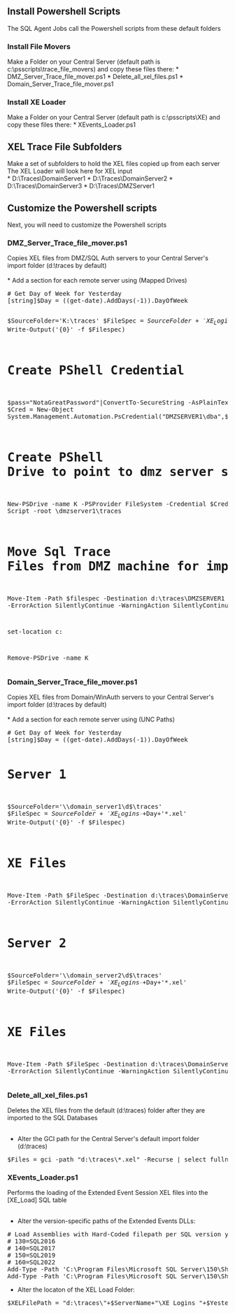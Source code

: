 <h2>Install Powershell Scripts</h2> 
The SQL Agent Jobs call the Powershell scripts from these default folders

<h3>Install File Movers</h3>
Make a Folder on your Central Server (default path is c:\psscripts\trace_file_movers) and copy these files there:
 * DMZ_Server_Trace_file_mover.ps1
 * Delete_all_xel_files.ps1
 * Domain_Server_Trace_file_mover.ps1

<h3>Install XE Loader</h3>
Make a Folder on your Central Server (default path is c:\psscripts\XE) and copy these files there:
 * XEvents_Loader.ps1
  
<h2>XEL Trace File Subfolders</h2>
Make a set of subfolders to hold the XEL files copied up from each server<br>
The XEL Loader will look here for XEL input<br>
 * D:\Traces\DomainServer1
 * D:\Traces\DomainServer2
 * D:\Traces\DomainServer3
 * D:\Traces\DMZServer1

<h2>Customize the Powershell scripts</h2> 
Next, you will need to customize the Powershell scripts

<h3>DMZ_Server_Trace_file_mover.ps1</h3> 
Copies XEL files from DMZ/SQL Auth servers to your Central Server's import folder (d:\traces by default)<br><br>
 * Add a section for each remote server using (Mapped Drives)
<pre>
# Get Day of Week for Yesterday
[string]$Day = ((get-date).AddDays(-1)).DayOfWeek

$SourceFolder='K:\traces\'
$FileSpec = $SourceFolder+'XE_Logins_'+$Day+'*.xel'
Write-Output('{0}' -f $Filespec)

# Create PShell Credential
$pass="NotaGreatPassword"|ConvertTo-SecureString -AsPlainText -Force
$Cred = New-Object System.Management.Automation.PsCredential("DMZSERVER1\dba",$pass)

# Create PShell Drive to point to dmz server share
New-PSDrive -name K  -PSProvider FileSystem -Credential $Cred -scope Script -root \\dmzserver1\traces

# Move Sql Trace Files from DMZ machine for import
Move-Item -Path $filespec -Destination d:\traces\DMZSERVER1 -Force -ErrorAction SilentlyContinue -WarningAction SilentlyContinue

set-location c:

Remove-PSDrive -name K
</pre>

<h3>Domain_Server_Trace_file_mover.ps1</h3> 
Copies XEL files from Domain/WinAuth servers to your Central Server's import folder (d:\traces by default)<br><br>
* Add a section for each remote server using (UNC Paths)
<pre>
# Get Day of Week for Yesterday
[string]$Day = ((get-date).AddDays(-1)).DayOfWeek

# Server 1
$SourceFolder='\\domain_server1\d$\traces\'
$FileSpec = $SourceFolder+'XE_Logins_'+$Day+'*.xel'
Write-Output('{0}' -f $Filespec)

# XE Files
Move-Item -Path $FileSpec -Destination d:\traces\DomainServer1  -Force -ErrorAction SilentlyContinue -WarningAction SilentlyContinue

# Server 2
$SourceFolder='\\domain_server2\d$\traces\'
$FileSpec = $SourceFolder+'XE_Logins_'+$Day+'*.xel'
Write-Output('{0}' -f $Filespec)

# XE Files
Move-Item -Path $FileSpec -Destination d:\traces\DomainServer2  -Force -ErrorAction SilentlyContinue -WarningAction SilentlyContinue
</pre>

<h3>Delete_all_xel_files.ps1</h3> 
Deletes the XEL files from the default (d:\traces) folder after they are imported to the SQL Databases<br><br>

* Alter the GCI path for the Central Server's default import folder (d:\traces)
<pre>
$Files = gci -path "d:\traces\*.xel" -Recurse | select fullname 
</pre>

<h3>XEvents_Loader.ps1</h3> 
Performs the loading of the Extended Event Session XEL files into the [XE_Load] SQL table<br><br>

* Alter the version-specific paths of the Extended Events DLLs:
<pre>
# Load Assemblies with Hard-Coded filepath per SQL version you are using
# 130=SQL2016
# 140=SQL2017
# 150=SQL2019
# 160=SQL2022
Add-Type -Path 'C:\Program Files\Microsoft SQL Server\150\Shared\Microsoft.SqlServer.XE.Core.dll'
Add-Type -Path 'C:\Program Files\Microsoft SQL Server\150\Shared\Microsoft.SqlServer.XEvent.Linq.dll'
</pre>

* Alter the locaton of the XEL Load Folder:
<pre>
$XELFilePath = "d:\traces\"+$ServerName+"\XE_Logins_"+$Yesterday+"*.xel"
</pre>

